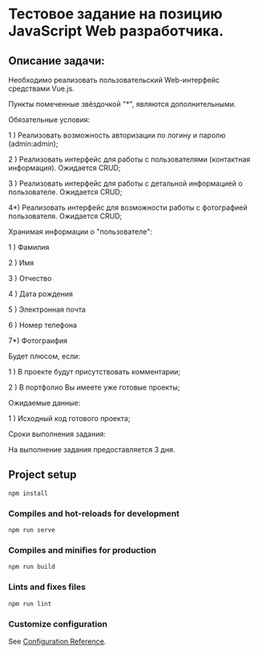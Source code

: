 # Тестовое задание на позицию JavaScript Web разработчика.




## Описание задачи:

Необходимо реализовать пользовательский Web-интерфейс средствами Vue.js.

Пункты помеченные звёздочкой "*", являются дополнительными.

Обязательные условия:

1 ) Реализовать возможность авторизации по логину и паролю (admin:admin);

2 ) Реализовать интерфейс для работы с пользователями (контактная информация). Ожидается CRUD;

3 ) Реализовать интерфейс для работы с детальной информацией о пользователе. Ожидается CRUD;

4*) Реализовать интерфейс для возможности работы с фотографией пользователя. Ожидается CRUD;

Хранимая информации о "пользователе":

1 ) Фамилия

2 ) Имя

3 ) Отчество

4 ) Дата рождения

5 ) Электронная почта

6 ) Номер телефона

7*) Фотограифия

Будет плюсом, если:

1 ) В проекте будут присутствовать комментарии;

2 ) В портфолио Вы имеете уже готовые проекты;

Ожидаемые данные:

1 ) Исходный код готового проекта;

Сроки выполнения задания:

На выполнение задания предоставляется 3 дня.


## Project setup
```
npm install
```

### Compiles and hot-reloads for development
```
npm run serve
```

### Compiles and minifies for production
```
npm run build
```

### Lints and fixes files
```
npm run lint
```

### Customize configuration
See [Configuration Reference](https://cli.vuejs.org/config/).
